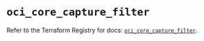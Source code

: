 # `oci_core_capture_filter`

Refer to the Terraform Registry for docs: [`oci_core_capture_filter`](https://registry.terraform.io/providers/hashicorp/oci/7.19.0/docs/resources/core_capture_filter).
